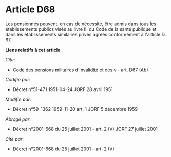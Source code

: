 # Article D68

Les pensionnés peuvent, en cas de nécessité, être admis dans tous les établissements publics visés au livre III du Code de la
santé publique et dans les établissements similaires privés agréés conformément à l'article D. 67.

**Liens relatifs à cet article**

_Cite_:

  - Code des pensions militaires d'invalidité et des v - art. D67 (Ab)

_Codifié par_:

  - Décret n°51-471 1951-04-24 JORF 28 avril 1951

_Modifié par_:

  - Décret n°59-1362 1959-11-20 art. 1 JORF 5 décembre 1959

_Abrogé par_:

  - Décret n°2001-668 du 25 juillet 2001 - art. 2 (V) JORF 27 juillet 2001

_Cité par_:

  - Décret n°2001-668 du 25 juillet 2001 - art. 2 (V)
